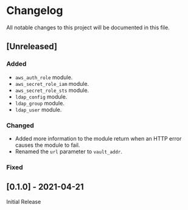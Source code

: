 # Changelog
All notable changes to this project will be documented in this file.

## [Unreleased]

### Added
- `aws_auth_role` module.
- `aws_secret_role_iam` module.
- `aws_secret_role_sts` module.
- `ldap_config` module.
- `ldap_group` module.
- `ldap_user` module.

### Changed
- Added more information to the module return when an HTTP error causes the
  module to fail.
- Renamed the `url` parameter to `vault_addr`.

### Fixed

## [0.1.0] - 2021-04-21

Initial Release
